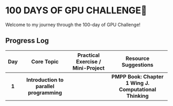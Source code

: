 # 100 DAYS OF GPU CHALLENGE🚀

Welcome to my journey through the 100-day of GPU Challenge! 

## Progress Log

| **Day** | **Core Topic**                                   | **Practical Exercise / Mini-Project**                       |  **Resource Suggestions**                                                      |
|:-------:|:------------------------------------------------:|:-----------------------------------------------------------:|:------------------------------------------------------------------------------:|
|  **1**  | **Introduction to parallel programming**         |                                                             | **PMPP Book: Chapter 1** **Wing J. Computational Thinking**                    |
